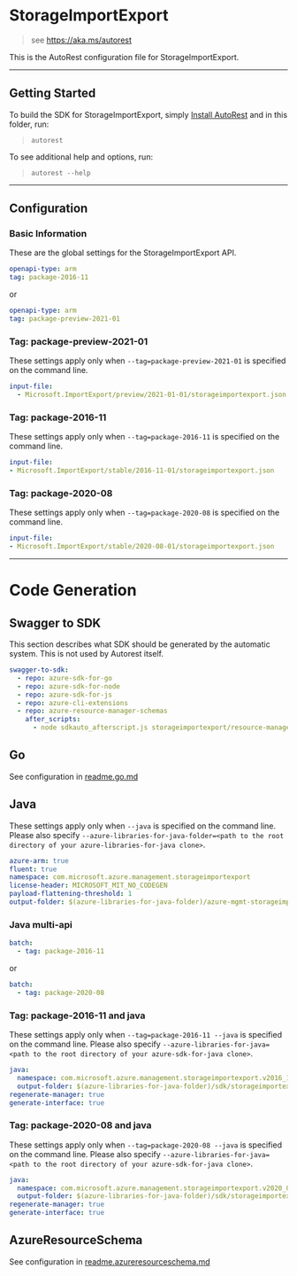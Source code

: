 # StorageImportExport

> see https://aka.ms/autorest

This is the AutoRest configuration file for StorageImportExport.

---

## Getting Started

To build the SDK for StorageImportExport, simply [Install AutoRest](https://aka.ms/autorest/install) and in this folder, run:

> `autorest`

To see additional help and options, run:

> `autorest --help`

---

## Configuration

### Basic Information

These are the global settings for the StorageImportExport API.

``` yaml
openapi-type: arm
tag: package-2016-11
```

or

``` yaml
openapi-type: arm
tag: package-preview-2021-01
```


### Tag: package-preview-2021-01

These settings apply only when `--tag=package-preview-2021-01` is specified on the command line.

```yaml $(tag) == 'package-preview-2021-01'
input-file:
  - Microsoft.ImportExport/preview/2021-01-01/storageimportexport.json
```
### Tag: package-2016-11

These settings apply only when `--tag=package-2016-11` is specified on the command line.

``` yaml $(tag) == 'package-2016-11'
input-file:
- Microsoft.ImportExport/stable/2016-11-01/storageimportexport.json
```

### Tag: package-2020-08

These settings apply only when `--tag=package-2020-08` is specified on the command line.

``` yaml $(tag) == 'package-2020-08'
input-file:
- Microsoft.ImportExport/stable/2020-08-01/storageimportexport.json
```

---

# Code Generation

## Swagger to SDK

This section describes what SDK should be generated by the automatic system.
This is not used by Autorest itself.

``` yaml $(swagger-to-sdk)
swagger-to-sdk:
  - repo: azure-sdk-for-go
  - repo: azure-sdk-for-node
  - repo: azure-sdk-for-js
  - repo: azure-cli-extensions
  - repo: azure-resource-manager-schemas
    after_scripts:
      - node sdkauto_afterscript.js storageimportexport/resource-manager
```

## Go

See configuration in [readme.go.md](./readme.go.md)

## Java

These settings apply only when `--java` is specified on the command line.
Please also specify `--azure-libraries-for-java-folder=<path to the root directory of your azure-libraries-for-java clone>`.

``` yaml $(java)
azure-arm: true
fluent: true
namespace: com.microsoft.azure.management.storageimportexport
license-header: MICROSOFT_MIT_NO_CODEGEN
payload-flattening-threshold: 1
output-folder: $(azure-libraries-for-java-folder)/azure-mgmt-storageimportexport
```

### Java multi-api

``` yaml $(java) && $(multiapi)
batch:
  - tag: package-2016-11
```

or

``` yaml $(java) && $(multiapi)
batch:
  - tag: package-2020-08
```

### Tag: package-2016-11 and java

These settings apply only when `--tag=package-2016-11 --java` is specified on the command line.
Please also specify `--azure-libraries-for-java=<path to the root directory of your azure-sdk-for-java clone>`.

``` yaml $(tag) == 'package-2016-11' && $(java) && $(multiapi)
java:
  namespace: com.microsoft.azure.management.storageimportexport.v2016_11_01
  output-folder: $(azure-libraries-for-java-folder)/sdk/storageimportexport/mgmt-v2016_11_01
regenerate-manager: true
generate-interface: true
```

### Tag: package-2020-08 and java

These settings apply only when `--tag=package-2020-08 --java` is specified on the command line.
Please also specify `--azure-libraries-for-java=<path to the root directory of your azure-sdk-for-java clone>`.

``` yaml $(tag) == 'package-2020-08' && $(java) && $(multiapi)
java:
  namespace: com.microsoft.azure.management.storageimportexport.v2020_08_01
  output-folder: $(azure-libraries-for-java-folder)/sdk/storageimportexport/mgmt-v2020_08_01
regenerate-manager: true
generate-interface: true
```

## AzureResourceSchema

See configuration in [readme.azureresourceschema.md](./readme.azureresourceschema.md)
